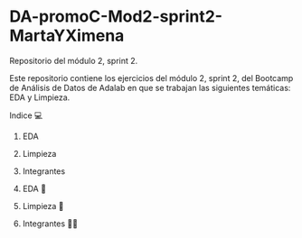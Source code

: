 # DA-promoC-Mod2-sprint2-MartaYXimena

Repositorio del módulo 2, sprint 2.

Este repositorio contiene los ejercicios del módulo 2, sprint 2, del Bootcamp de Análisis de Datos de Adalab en que se trabajan las siguientes temáticas: EDA y Limpieza.

Indice 💻
1. EDA
2. Limpieza
3. Integrantes


1. EDA :bookmark_tabs:


2. Limpieza 	:broom:


3. Integrantes 👩👩
